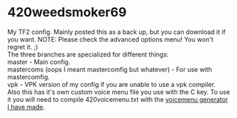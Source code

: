 # 420weedsmoker69
My TF2 config. Mainly posted this as a back up, but you can download it if you want. NOTE: Please check the advanced options menu! You won't regret it. ;)  
The three branches are specialized for different things:  
  master - Main config.  
  mastercoms (oops I meant mastercomfig but whatever) - For use with mastercomfig.  
  vpk - VPK version of my config if you are unable to use a vpk compiler.  
Also this has it's own custom voice menu file you use with the C key. To use it you will need to compile 420voicemenu.txt with the [voicemenu generator I have made](https://github.com/WhyIsEvery4thYearAlwaysBad/VoicemenuGenerator).
